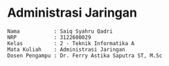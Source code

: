 # Administrasi Jaringan
    Nama           : Saiq Syahru Qadri
    NRP            : 3122600029
    Kelas          : 2 - Teknik Informatika A
    Mata Kuliah    : Administrasi Jaringan
    Dosen Pengampu : Dr. Ferry Astika Saputra ST, M.Sc
    
